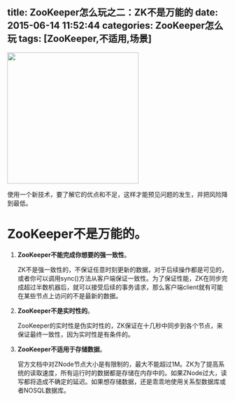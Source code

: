 title: ZooKeeper怎么玩之二：ZK不是万能的
date: 2015-06-14 11:52:44
categories: ZooKeeper怎么玩
tags: [ZooKeeper,不适用,场景]
---
<img src="/img/warning.png" width="300" class="img-topic" />

使用一个新技术，要了解它的优点和不足，这样才能预见问题的发生，并把风险降到最低。
<!--more-->
# ZooKeeper不是万能的。

1. **ZooKeeper不能完成你想要的强一致性**。

	ZK不是强一致性的，不保证任意时刻更新的数据，对于后续操作都是可见的，或者你可以调用sync()方法从客户端保证一致性。为了保证性能，ZK在同步完成超过半数机器后，就可以接受后续的事务请求，那么客户端client就有可能在某些节点上访问的不是最新的数据。

2. **ZooKeeper不是实时性的**。

	ZooKeeper的实时性是伪实时性的，ZK保证在十几秒中同步到各个节点，来保证最终一致性，因为实时性是有条件的。

3. **ZooKeeper不适用于存储数据**。

	官方文档中对ZNode节点大小是有限制的，最大不能超过1M。ZK为了提高系统的读取速度，所有运行时的数据都是存储在内存中的。如果ZNode过大，读写都将造成不确定的延迟。如果想存储数据，还是乖乖地使用关系型数据库或者NOSQL数据库。
